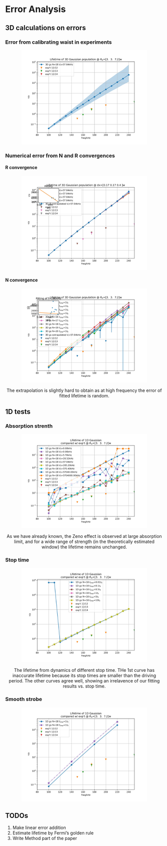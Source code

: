 # Error Analysis

<link rel="stylesheet" type="text/css" href="auto-number-title.css" />

## 3D calculations on errors

### Error from calibrating waist in experiments

<div align=center> <img src=3d_err_gs_lt.jpg width="400" />

</div>

### Numerical error from N and R convergences

#### R convergence

<div align=center> <img src=3d_R_gs_lt.jpg width="400" />
</div>

#### N convergence

<div align=center> <img src=3d_N_gs_lt.jpg width="400" />

The extrapolation is slightly hard to obtain as at high frequency the error of fitted lifetime is random.
</div>

## 1D tests

### Absorption strenth

<div align=center> <img src=1d_zeno_lt.jpg width="400" />

As we have already known, the Zeno effect is observed at large absorption limit, and for a wide range of strength (in the theoretically estimated window) the lifetime remains unchanged.
</div>

### Stop time

<div align=center> <img src=1d_st_lt.jpg width="400" />

The lifetime from dynamics of different stop time. THe 1st curve has inaccurate lifetime because its stop times are smaller than the driving period. The other curves agree well, showing an irrelavence of our fitting results vs. stop time.
</div>

### Smooth strobe

<div align=center> <img src=1d_smooth_lt.jpg width="400" />
</div>

## TODOs

1. Make linear error addition
2. Estimate lifetime by Fermi’s golden rule
3. Write Method part of the paper
